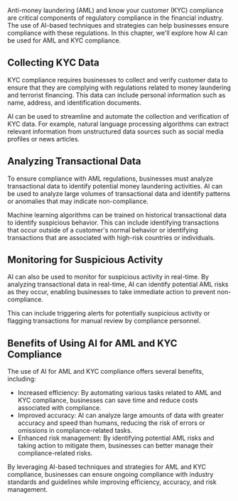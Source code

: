 
Anti-money laundering (AML) and know your customer (KYC) compliance are critical components of regulatory compliance in the financial industry. The use of AI-based techniques and strategies can help businesses ensure compliance with these regulations. In this chapter, we'll explore how AI can be used for AML and KYC compliance.

Collecting KYC Data
-------------------

KYC compliance requires businesses to collect and verify customer data to ensure that they are complying with regulations related to money laundering and terrorist financing. This data can include personal information such as name, address, and identification documents.

AI can be used to streamline and automate the collection and verification of KYC data. For example, natural language processing algorithms can extract relevant information from unstructured data sources such as social media profiles or news articles.

Analyzing Transactional Data
----------------------------

To ensure compliance with AML regulations, businesses must analyze transactional data to identify potential money laundering activities. AI can be used to analyze large volumes of transactional data and identify patterns or anomalies that may indicate non-compliance.

Machine learning algorithms can be trained on historical transactional data to identify suspicious behavior. This can include identifying transactions that occur outside of a customer's normal behavior or identifying transactions that are associated with high-risk countries or individuals.

Monitoring for Suspicious Activity
----------------------------------

AI can also be used to monitor for suspicious activity in real-time. By analyzing transactional data in real-time, AI can identify potential AML risks as they occur, enabling businesses to take immediate action to prevent non-compliance.

This can include triggering alerts for potentially suspicious activity or flagging transactions for manual review by compliance personnel.

Benefits of Using AI for AML and KYC Compliance
-----------------------------------------------

The use of AI for AML and KYC compliance offers several benefits, including:

* Increased efficiency: By automating various tasks related to AML and KYC compliance, businesses can save time and reduce costs associated with compliance.
* Improved accuracy: AI can analyze large amounts of data with greater accuracy and speed than humans, reducing the risk of errors or omissions in compliance-related tasks.
* Enhanced risk management: By identifying potential AML risks and taking action to mitigate them, businesses can better manage their compliance-related risks.

By leveraging AI-based techniques and strategies for AML and KYC compliance, businesses can ensure ongoing compliance with industry standards and guidelines while improving efficiency, accuracy, and risk management.
